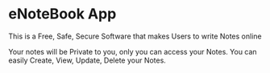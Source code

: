# eNoteBook App

This is a Free, Safe, Secure Software that makes Users to write Notes online

Your notes will be Private to you, only you can access your Notes. You can easily Create, View, Update, Delete your Notes.
